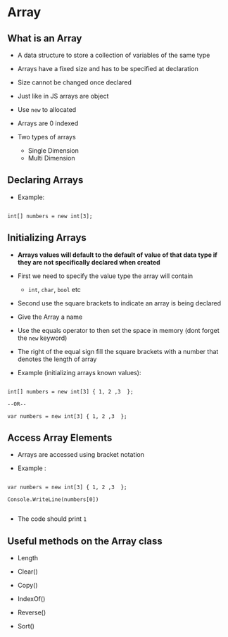 # Array

## What is an Array

* A data structure to store a collection of variables of the same type

* Arrays have a fixed size and has to be specified at declaration

* Size cannot be changed once declared

* Just like in JS arrays are object

* Use `new` to allocated

* Arrays are 0 indexed

* Two types of arrays
  * Single Dimension
  * Multi Dimension

## Declaring Arrays

* Example:

```(C#)

int[] numbers = new int[3];

```

## Initializing Arrays

* **Arrays values will default to the default of value of that data type if they are not specifically declared when created**

* First we need to specify the value type the array will contain
  * `int`, `char`, `bool` etc

* Second use the square brackets to indicate an array is being declared

* Give the Array a name

* Use the equals operator to then set the space in memory (dont forget the `new` keyword)

* The right of the equal sign fill the square brackets with a number that denotes the length of array

* Example (initializing arrays known values):

```(C#)

int[] numbers = new int[3] { 1, 2 ,3  };

--OR--

var numbers = new int[3] { 1, 2 ,3  };

```

## Access Array Elements

* Arrays are accessed using bracket notation

* Example :

```(C#)

var numbers = new int[3] { 1, 2 ,3  };

Console.WriteLine(numbers[0])


```

* The code should print `1`

## Useful methods on the Array class

* Length

* Clear()

* Copy()

* IndexOf()

* Reverse()

* Sort()